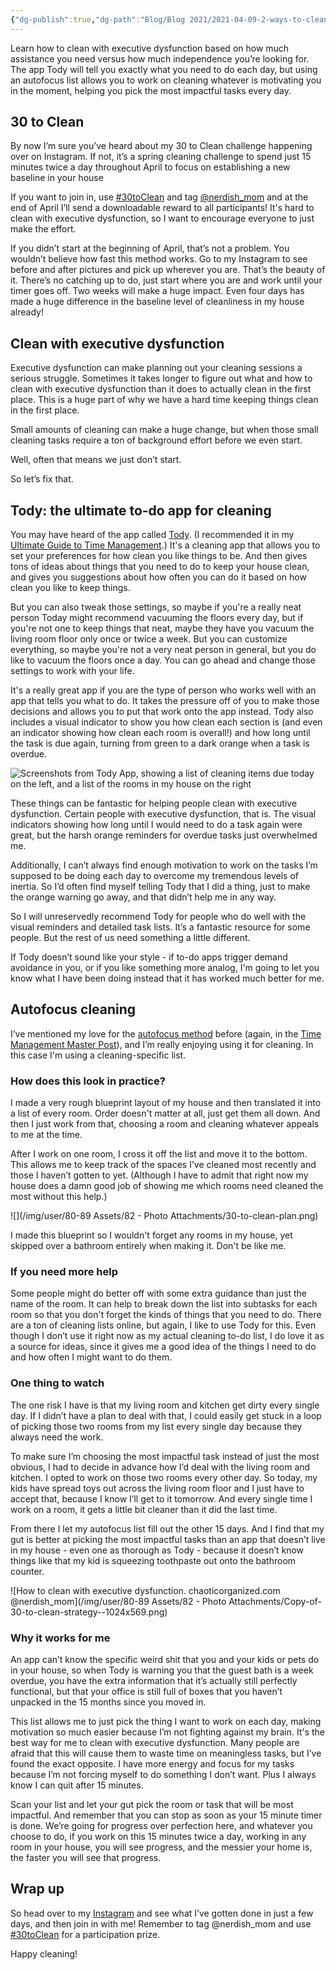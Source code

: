 ```yaml
---
{"dg-publish":true,"dg-path":"Blog/Blog 2021/2021-04-09-2-ways-to-clean-with-executive-dysfunction.md","permalink":"/blog/blog-2021/2021-04-09-2-ways-to-clean-with-executive-dysfunction/","title":"2 ways to clean with executive dysfunction","tags":["organization","household"],"noteIcon":"","created":"","updated":"2023-08-08T14:02:44.549-04:00"}
---
```



Learn how to clean with executive dysfunction based on how much assistance you need versus how much independence you’re looking for. The app Tody will tell you exactly what you need to do each day, but using an autofocus list allows you to work on cleaning whatever is motivating you in the moment, helping you pick the most impactful tasks every day.

## 30 to Clean

By now I’m sure you’ve heard about my 30 to Clean challenge happening over on Instagram. If not, it’s a spring cleaning challenge to spend just 15 minutes twice a day throughout April to focus on establishing a new baseline in your house

If you want to join in, use [#30toClean](https://www.instagram.com/explore/tags/30toclean/) and tag [@nerdish\_mom](http://instagram.com/nerdish_mom) and at the end of April I’ll send a downloadable reward to all participants! It's hard to clean with executive dysfunction, so I want to encourage everyone to just make the effort.

If you didn’t start at the beginning of April, that’s not a problem. You wouldn’t believe how fast this method works. Go to my Instagram to see before and after pictures and pick up wherever you are. That’s the beauty of it. There’s no catching up to do, just start where you are and work until your timer goes off. Two weeks will make a huge impact. Even four days has made a huge difference in the baseline level of cleanliness in my house already!

## Clean with executive dysfunction

Executive dysfunction can make planning out your cleaning sessions a serious struggle. Sometimes it takes longer to figure out what and how to clean with executive dysfunction than it does to actually clean in the first place. This is a huge part of why we have a hard time keeping things clean in the first place.

Small amounts of cleaning can make a huge change, but when those small cleaning tasks require a ton of background effort before we even start.

Well, often that means we just don’t start.

So let’s fix that.

## Tody: the ultimate to-do app for cleaning

You may have heard of the app called [Tody](http://todyapp.com). (I recommended it in my [Ultimate Guide to Time Management](https://chaoticorganized.com/time-management-for-executive-dysfunction/).) It's a cleaning app that allows you to set your preferences for how clean you like things to be. And then gives tons of ideas about things that you need to do to keep your house clean, and gives you suggestions about how often you can do it based on how clean you like to keep things.

But you can also tweak those settings, so maybe if you're a really neat person Today might recommend vacuuming the floors every day, but if you're not one to keep things that neat, maybe they have you vacuum the living room floor only once or twice a week. But you can customize everything, so maybe you're not a very neat person in general, but you do like to vacuum the floors once a day. You can go ahead and change those settings to work with your life.

It's a really great app if you are the type of person who works well with an app that tells you what to do. It takes the pressure off of you to make those decisions and allows you to put that work onto the app instead. Tody also includes a visual indicator to show you how clean each section is (and even an indicator showing how clean each room is overall!) and how long until the task is due again, turning from green to a dark orange when a task is overdue.

![Screenshots from Tody App, showing a list of cleaning items due today on the left, and a list of the rooms in my house on the right](https://lh3.googleusercontent.com/-AmSYVY67Ql8/YGtvsQ4Cd9I/AAAAAAABSJw/ZpDopXPgD-4T95q3UqB_EgFyGivWoZBXQCK8BGAsYHg/s0/2021-04-05.jpg?authuser=1)

These things can be fantastic for helping people clean with executive dysfunction. Certain people with executive dysfunction, that is. The visual indicators showing how long until I would need to do a task again were great, but the harsh orange reminders for overdue tasks just overwhelmed me.

Additionally, I can’t always find enough motivation to work on the tasks I’m supposed to be doing each day to overcome my tremendous levels of inertia. So I’d often find myself telling Tody that I did a thing, just to make the orange warning go away, and that didn’t help me in any way.

So I will unreservedly recommend Tody for people who do well with the visual reminders and detailed task lists. It’s a fantastic resource for some people. But the rest of us need something a little different.

If Tody doesn’t sound like your style - if to-do apps trigger demand avoidance in you, or if you like something more analog, I'm going to let you know what I have been doing instead that it has worked much better for me.

## Autofocus cleaning

I’ve mentioned my love for the [autofocus method](http://markforster.squarespace.com/autofocus-system/#:~:text=Quick%20Start&text=You%20work%20through%20the%20list,you%20feel%20like%20doing%20so) before (again, in the [Time Management Master Post](https://chaoticorganized.com/time-management-for-executive-dysfunction/)), and I’m really enjoying using it for cleaning. In this case I'm using a cleaning-specific list.

### How does this look in practice?

I made a very rough blueprint layout of my house and then translated it into a list of every room. Order doesn't matter at all, just get them all down. And then I just work from that, choosing a room and cleaning whatever appeals to me at the time.

After I work on one room, I cross it off the list and move it to the bottom. This allows me to keep track of the spaces I’ve cleaned most recently and those I haven’t gotten to yet. (Although I have to admit that right now my house does a damn good job of showing me which rooms need cleaned the most without this help.)

![](/img/user/80-89 Assets/82 - Photo Attachments/30-to-clean-plan.png)

I made this blueprint so I wouldn't forget any rooms in my house, yet skipped over a bathroom entirely when making it. Don't be like me.

### If you need more help

Some people might do better off with some extra guidance than just the name of the room. It can help to break down the list into subtasks for each room so that you don't forget the kinds of things that you need to do. There are a ton of cleaning lists online, but again, I like to use Tody for this. Even though I don’t use it right now as my actual cleaning to-do list, I do love it as a source for ideas, since it gives me a good idea of the things I need to do and how often I might want to do them.

### One thing to watch

The one risk I have is that my living room and kitchen get dirty every single day. If I didn’t have a plan to deal with that, I could easily get stuck in a loop of picking those two rooms from my list every single day because they always need the work.

To make sure I’m choosing the most impactful task instead of just the most obvious, I had to decide in advance how I’d deal with the living room and kitchen. I opted to work on those two rooms every other day. So today, my kids have spread toys out across the living room floor and I just have to accept that, because I know I’ll get to it tomorrow. And every single time I work on a room, it gets a little bit cleaner than it did the last time.

From there I let my autofocus list fill out the other 15 days. And I find that my gut is better at picking the most impactful tasks than an app that doesn’t live in my house - even one as thorough as Tody - because it doesn’t know things like that my kid is squeezing toothpaste out onto the bathroom counter.


![How to clean with executive dysfunction. chaoticorganized.com @nerdish_mom](/img/user/80-89 Assets/82 - Photo Attachments/Copy-of-30-to-clean-strategy--1024x569.png)

### Why it works for me

An app can’t know the specific weird shit that you and your kids or pets do in your house, so when Tody is warning you that the guest bath is a week overdue, you have the extra information that it’s actually still perfectly functional, but that your office is still full of boxes that you haven’t unpacked in the 15 months since you moved in.

This list allows me to just pick the thing I want to work on each day, making motivation so much easier because I’m not fighting against my brain. It's the best way for me to clean with executive dysfunction. Many people are afraid that this will cause them to waste time on meaningless tasks, but I’ve found the exact opposite. I have more energy and focus for my tasks because I’m not forcing myself to do something I don’t want. Plus I always know I can quit after 15 minutes.

Scan your list and let your gut pick the room or task that will be most impactful. And remember that you can stop as soon as your 15 minute timer is done. We’re going for progress over perfection here, and whatever you choose to do, if you work on this 15 minutes twice a day, working in any room in your house, you will see progress, and the messier your home is, the faster you will see that progress.

## Wrap up

So head over to my [Instagram](http://instagram.com/nerdish_mom) and see what I’ve gotten done in just a few days, and then join in with me! Remember to tag @nerdish\_mom and use [#30toClean](https://www.instagram.com/explore/tags/30toclean/) for a participation prize.

Happy cleaning!
